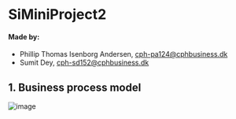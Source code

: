 # SiMiniProject2

#### Made by: ####

* Phillip Thomas Isenborg Andersen, cph-pa124@cphbusiness.dk
* Sumit Dey, cph-sd152@cphbusiness.dk


## 1. Business process model

![image](https://user-images.githubusercontent.com/55355481/194023767-03228bd7-06a5-41da-843f-0b829fb1ef81.png)
